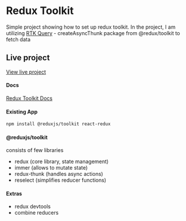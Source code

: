 # Redux Toolkit

Simple project showing how to set up redux toolkit. In the project, I am utilizing
[RTK Query](https://redux-toolkit.js.org/rtk-query/usage/migrating-to-rtk-query#implementation-using-createslice--createasyncthunk) - createAsyncThunk package from @redux/toolkit to fetch data

## Live project

[View live project]()

#### Docs

[Redux Toolkit Docs](https://redux-toolkit.js.org/introduction/getting-started)

#### Existing App

```sh
npm install @reduxjs/toolkit react-redux
```

#### @reduxjs/toolkit

consists of few libraries

- redux (core library, state management)
- immer (allows to mutate state)
- redux-thunk (handles async actions)
- reselect (simplifies reducer functions)

#### Extras

- redux devtools
- combine reducers
